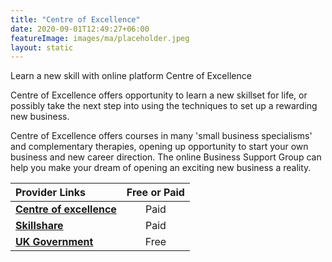 ```yaml
---
title: "Centre of Excellence"
date: 2020-09-01T12:49:27+06:00
featureImage: images/ma/placeholder.jpeg
layout: static
---
```


Learn a new skill with online platform Centre of Excellence

Centre of Excellence offers opportunity to learn a new skillset for life, or possibly take the next step into using the techniques to set up a rewarding new business.

Centre of Excellence offers courses in many 'small business specialisms' and complementary therapies, opening up opportunity to start your own business and new career direction. The online Business Support Group can help you make your dream of opening an exciting new business a reality.

| Provider Links      | Free or Paid  |  
| :-----------          | :--------------:      |  
| [**Centre of excellence**](https://www.centreofexcellence.com/) | Paid | 
| [**Skillshare**](https://www.skillshare.com/) | Paid | 
| [**UK Government**](https://www.gov.uk/set-up-business) | Free | 
  

<br/><br/>






